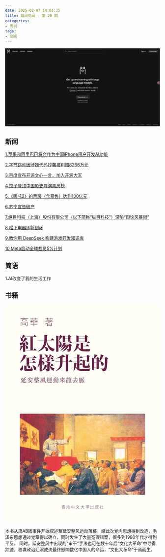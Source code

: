 ```yaml
---
date: 2025-02-07 14:03:35
title: 每周见闻 - 第 20 期
categories:
- 周刊
tags:
- 见闻
---
```

![](/images/2025/WechatIMG226.jpg)

## 新闻
[1.苹果和阿里巴巴将合作为中国iPhone用户开发AI功能](https://m.weibo.cn/detail/5132987707169995)

[2.字节跳动因涉嫌代码抄袭被判赔8266万元](https://mp.weixin.qq.com/s/9YmaQj_Nku0j9YAip8_1Kg)

[3.百度宣布开源文心一言，加入开源大军](https://mp.weixin.qq.com/s/uCpC8E7NnZr75aWNu9vrLQ)

[4.饺子登顶中国影史导演票房榜](https://mp.weixin.qq.com/s/j8r1jp7qRiTTVezm1WS6xA)

[5.《哪吒2》的票房（含预售）达到100亿元](https://www.news.cn/20250214/025601eeda404d5a9ad204555c5bcd4b/c.html)

[6.苏宁宣告破产](https://finance.sina.com.cn/stock/stockzmt/2025-02-12/doc-inekctzv6428149.shtml)

[7.纵目科技（上海）股份有限公司（以下简称“纵目科技”）深陷“舆论风暴眼”](https://mp.weixin.qq.com/s/oVxDG84Pnd7_1W1Fs5O1Rg)

[8.松下电器即将倒闭](https://c.m.163.com/news/a/JNNS9OMM0534MHMX.html?from=wap_redirect&spss=adap_pc&referFrom=)

[9.教你用 DeepSeek 构建游戏开发知识库](https://mp.weixin.qq.com/s/FXyb5DODOEDovWkKXWdpCA)

[10.Meta启动全球裁员5%计划](https://mp.weixin.qq.com/s/tlfPs1M5yIPjwbKo0W6mWA)


## 简语
1.AI改变了我的生活工作


## 书籍

![红太阳是怎样升起](/images/2025/images.jpeg)

本书从肃AB团事件开始叙述至延安整风运动落幕，经此次党内思想得到改造，毛泽东思想通过党章得以确立，同时发生了大量冤假错案，很多到1980年代才得到平反。
同时，延安整风中出现的“审干”手法也可在数十年后“文化大革命”中寻得踪迹，权谋政治汇溪成流最终影响数亿中国人的命运，“文化大革命”于焉而生。